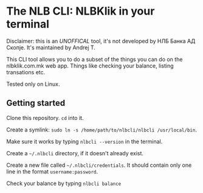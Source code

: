 # The NLB CLI: NLBKlik in your terminal

Disclaimer: this is an *UNOFFICAL* tool, it's not developed by НЛБ Банка АД Скопје. It's maintained by Andrej T.

This CLI tool allows you to do a subset of the things you can do on the nlbklik.com.mk web app.
Things like checking your balance, listing transations etc.

Tested only on Linux.


## Getting started

Clone this repository. `cd` into it.

Create a symlink: `sudo ln -s /home/path/to/nlbcli/nlbcli /usr/local/bin`.

Make sure it works by typing `nlbcli --version` in the terminal.

Create a `~/.nlbcli` directory, if it doesn't already exist.

Create a new file called `~/.nlbcli/credentials`. It should contain only one line in the format `username:password`.

Check your balance by typing `nlbcli balance`
